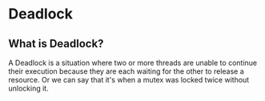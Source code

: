# Deadlock

## What is Deadlock?

A Deadlock is a situation where two or more threads are unable to continue their execution because they are each waiting for the other to release a resource. Or we can say that it's when a mutex was locked twice without unlocking it.

